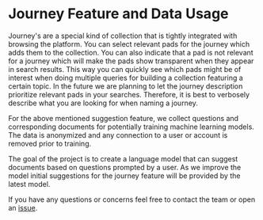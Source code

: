 Journey Feature and Data Usage
==

Journey's are a special kind of collection that is tightly integrated with browsing the platform.
You can select relevant pads for the journey which adds them to the collection. You can also indicate
that a pad is not relevant for a journey which will make the pads show transparent when they appear
in search results. This way you can quickly see which pads might be of interest when doing multiple
queries for building a collection featuring a certain topic. In the future we are planning to
let the journey description prioritize relevant pads in your searches. Therefore, it is best to
verbosely describe what you are looking for when naming a journey. 

For the above mentioned suggestion feature, we collect questions and corresponding documents
for potentially training machine learning models.
The data is anonymized and any connection to a user or account is removed prior to training.

The goal of the project is to create a language model that can suggest documents
based on questions prompted by a user. As we improve the model initial suggestions
for the journey feature will be provided by the latest model.

If you have any questions or concerns feel free to contact the team or open an [issue](https://github.com/UNDP-Accelerator-Labs/platform/issues).
